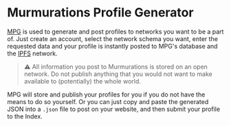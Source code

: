 # Murmurations Profile Generator

[MPG](https://main-profiles.murmurations.network) is used to generate and post profiles to networks you want to be a part of. Just create an account, select the network schema you want, enter the requested data and your profile is instantly posted to MPG's database and the [IPFS](https://ipfs.io) network.

> :warning: All information you post to Murmurations is stored on an open network. Do not publish anything that you would not want to make available to (potentially) the whole world.

MPG will store and publish your profiles for you if you do not have the means to do so yourself. Or you can just copy and paste the generated JSON into a `.json` file to post on your website, and then submit your profile to the Index.
